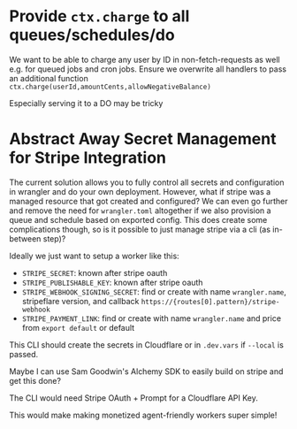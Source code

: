 # Provide `ctx.charge` to all queues/schedules/do

We want to be able to charge any user by ID in non-fetch-requests as well e.g. for queued jobs and cron jobs. Ensure we overwrite all handlers to pass an additional function `ctx.charge(userId,amountCents,allowNegativeBalance)`

Especially serving it to a DO may be tricky

# Abstract Away Secret Management for Stripe Integration

The current solution allows you to fully control all secrets and configuration in wrangler and do your own deployment. However, what if stripe was a managed resource that got created and configured? We can even go further and remove the need for `wrangler.toml` altogether if we also provision a queue and schedule based on exported config. This does create some complications though, so is it possible to just manage stripe via a cli (as in-between step)?

Ideally we just want to setup a worker like this:

- `STRIPE_SECRET`: known after stripe oauth
- `STRIPE_PUBLISHABLE_KEY`: known after stripe oauth
- `STRIPE_WEBHOOK_SIGNING_SECRET`: find or create with name `wrangler.name`, stripeflare version, and callback `https://{routes[0].pattern}/stripe-webhook`
- `STRIPE_PAYMENT_LINK`: find or create with name `wrangler.name` and price from `export default` or default

This CLI should create the secrets in Cloudflare or in `.dev.vars` if `--local` is passed.

Maybe I can use Sam Goodwin's Alchemy SDK to easily build on stripe and get this done?

The CLI would need Stripe OAuth + Prompt for a Cloudflare API Key.

This would make making monetized agent-friendly workers super simple!
